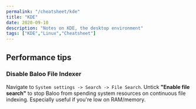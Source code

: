 ```yaml
---
permalink: "/cheatsheet/kde"
title: "KDE"
date: 2020-09-10
description: "Notes on KDE, the desktop environment"
tags: ["KDE","Linux","Cheatsheet"]
---
```


## Performance tips

### Disable Baloo File Indexer
Navigate to `System settings -> Search -> File Search`. 
Untick **"Enable file search"** to stop Baloo from spending system resources on continuous file indexing. 
Especially useful if you're low on RAM/memory.
